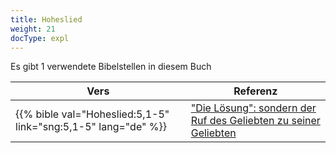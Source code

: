 ```yaml
---
title: Hoheslied
weight: 21
docType: expl
---
```


Es gibt 1 verwendete Bibelstellen in diesem Buch

| Vers | Referenz |
|-------|-----------|
| {{% bible val="Hoheslied:5,1-5" link="sng:5,1-5" lang="de" %}} | ["Die Lösung": sondern der Ruf des Geliebten zu seiner Geliebten](/expl/../expl/content/letters/the-letter-to-the-church-in-laodicea#3ba4) |
